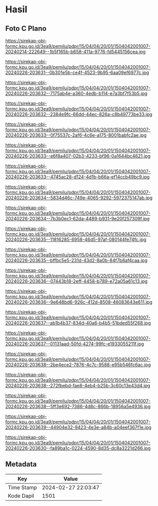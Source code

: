 # Hasil

## Foto C Plano

https://sirekap-obj-formc.kpu.go.id/3ea9/pemilu/pdpr/15/04/04/20/01/1504042001007-20240214-222649--1b5f165b-b658-411a-9776-fd5445156cea.jpg

https://sirekap-obj-formc.kpu.go.id/3ea9/pemilu/pdpr/15/04/04/20/01/1504042001007-20240226-203631--0b301e5b-ce4f-4523-9b95-6aa09ef6977c.jpg

https://sirekap-obj-formc.kpu.go.id/3ea9/pemilu/pdpr/15/04/04/20/01/1504042001007-20240226-203632--7175ab4e-a360-4edb-b114-e7a3bf7f53b5.jpg

https://sirekap-obj-formc.kpu.go.id/3ea9/pemilu/pdpr/15/04/04/20/01/1504042001007-20240226-203632--2384e9fc-66dd-44ec-826a-c8b49773be33.jpg

https://sirekap-obj-formc.kpu.go.id/3ea9/pemilu/pdpr/15/04/04/20/01/1504042001007-20240226-203633--0f75537c-2af6-4c6e-a175-8001babfc2ae.jpg

https://sirekap-obj-formc.kpu.go.id/3ea9/pemilu/pdpr/15/04/04/20/01/1504042001007-20240226-203633--e6f8a407-02b3-4233-bf96-0a1644bc4621.jpg

https://sirekap-obj-formc.kpu.go.id/3ea9/pemilu/pdpr/15/04/04/20/01/1504042001007-20240226-203633--4745ac28-d124-4d1b-b66a-ef14ccb49bc9.jpg

https://sirekap-obj-formc.kpu.go.id/3ea9/pemilu/pdpr/15/04/04/20/01/1504042001007-20240226-203634--5834d46c-749e-4065-9292-5972375147ab.jpg

https://sirekap-obj-formc.kpu.go.id/3ea9/pemilu/pdpr/15/04/04/20/01/1504042001007-20240226-203634--7b3b0ec1-62da-4489-b931-9e20f257309f.jpg

https://sirekap-obj-formc.kpu.go.id/3ea9/pemilu/pdpr/15/04/04/20/01/1504042001007-20240226-203635--11816285-6958-46d5-97af-080144fe74fc.jpg

https://sirekap-obj-formc.kpu.go.id/3ea9/pemilu/pdpr/15/04/04/20/01/1504042001007-20240226-203635--bffbc5e5-231d-43d2-8a0b-84f7b8af4caa.jpg

https://sirekap-obj-formc.kpu.go.id/3ea9/pemilu/pdpr/15/04/04/20/01/1504042001007-20240226-203636--07443b18-2eff-4458-b789-e72a05a61c13.jpg

https://sirekap-obj-formc.kpu.go.id/3ea9/pemilu/pdpr/15/04/04/20/01/1504042001007-20240226-203636--9e648bd6-926c-412d-8508-46083643e611.jpg

https://sirekap-obj-formc.kpu.go.id/3ea9/pemilu/pdpr/15/04/04/20/01/1504042001007-20240226-203637--ab1b4b37-834d-40a6-b4b5-51bded55f268.jpg

https://sirekap-obj-formc.kpu.go.id/3ea9/pemilu/pdpr/15/04/04/20/01/1504042001007-20240226-203637--01131aad-50fd-4274-99fc-e1933055211f.jpg

https://sirekap-obj-formc.kpu.go.id/3ea9/pemilu/pdpr/15/04/04/20/01/1504042001007-20240226-203638--2be4ece2-7876-4c7c-9588-e95b546fc6ac.jpg

https://sirekap-obj-formc.kpu.go.id/3ea9/pemilu/pdpr/15/04/04/20/01/1504042001007-20240226-203638--272fbebd-fae8-4eb4-b25b-3c60c13e43d4.jpg

https://sirekap-obj-formc.kpu.go.id/3ea9/pemilu/pdpr/15/04/04/20/01/1504042001007-20240226-203638--5ff3e692-7386-4d8c-866b-18956a5e4936.jpg

https://sirekap-obj-formc.kpu.go.id/3ea9/pemilu/pdpr/15/04/04/20/01/1504042001007-20240226-203639--44904e32-9423-4e3e-a84b-a04eef367f1e.jpg

https://sirekap-obj-formc.kpu.go.id/3ea9/pemilu/pdpr/15/04/04/20/01/1504042001007-20240226-203630--fa89ba1c-0224-4590-8d35-dc8a3221d266.jpg


## Metadata

| Key        | Value               |
| ---------- | ------------------- |
| Time Stamp | 2024-02-27 22:03:47 |
| Kode Dapil | 1501                |



